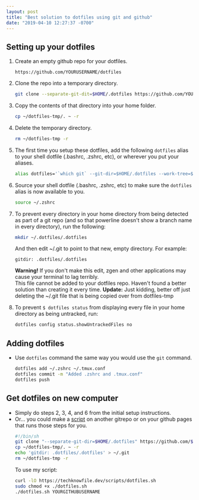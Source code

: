 ```yaml
---
layout: post
title: "Best solution to dotfiles using git and github"
date: "2019-04-10 12:27:37 -0700"
---
```


## Setting up your dotfiles
1. Create an empty github repo for your dotfiles.
	```
	https://github.com/YOURUSERNAME/dotfiles
	```
1. Clone the repo into a temporary directory.

	```sh
	git clone --separate-git-dit=$HOME/.dotfiles https://github.com/YOURUSERNAME/dotfiles $HOME/dotfiles-tmp
	```
2. Copy the contents of that directory into your home folder.
	```sh
	cp ~/dotfiles-tmp/. ~ -r
	```

3. Delete the temporary directory.
	```sh
	rm ~/dotfiles-tmp -r
	```

4. The first time you setup these dotfiles, add the following `dotfiles` alias to your shell dotfile (.bashrc, .zshrc, etc), or wherever you put your aliases.
	```sh
	alias dotfiles='`which git` --git-dir=$HOME/.dotfiles --work-tree=$HOME'
	```

5. Source your shell dotfile (.bashrc, .zshrc, etc) to make sure the `dotfiles` alias is now available to you.
	```sh
	source ~/.zshrc
	```

6. To prevent every directory in your home directory from being detected as part of a git repo (and so that powerline doesn't show a branch name in every directory), run the following:
	```sh
	mkdir ~/.dotfiles/.dotfiles
	```
	And then edit ~/.git to point to that new, empty directory. For example:
	```
	gitdir: .dotfiles/.dotfiles
	```
	<p class="notice--danger">
	<b>Warning!</b> If you don't make this edit, zgen and other applications may cause your terminal to lag terribly.
 	<br />
	This file cannot be added to your dotfiles repo. Haven't found a better solution than creating it every time. 
	<b>Update:</b> Just kidding, better off just deleting the ~/.git file that is being copied over from dotfiles-tmp
	</p>	

7. To prevent `$ dotfiles status` from displaying every file in your home directory as being untracked, run:
	```sh
	dotfiles config status.showUntrackedFiles no
	```

## Adding dotfiles
* Use `dotfiles` command the same way you would use the `git` command.
	```sh
	dotfiles add ~/.zshrc ~/.tmux.conf
	dotfiles commit -m "Added .zshrc and .tmux.conf"
	dotfiles push
	```

## Get dotfiles on new computer
* Simply do steps 2, 3, 4, and 6 from the initial setup instructions.
* Or... you could make a [script](scripts/dotfiles.sh) on another gitrepo or on your github pages that runs those steps for you.
	```sh
	#!/bin/sh
	git clone "--separate-git-dir=$HOME/.dotfiles" https://github.com/$1/dotfiles $HOME/dotfiles-tmp
	cp ~/dotfiles-tmp/. ~ -r
	echo 'gitdir: .dotfiles/.dotfiles' > ~/.git
	rm ~/dotfiles-tmp -r
	```
	To use my script:
	```sh
	curl -lO https://techknowfile.dev/scripts/dotfiles.sh
	sudo chmod +x ./dotfiles.sh
	./dotfiles.sh YOURGITHUBUSERNAME
	```



